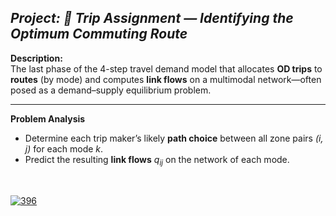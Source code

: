 ## <i>**Project:** 🚦 Trip Assignment — Identifying the Optimum Commuting Route</i> <br>

**Description:**  
The last phase of the 4-step travel demand model that allocates **OD trips** to **routes** (by mode) and computes **link flows** on a multimodal network—often posed as a demand–supply equilibrium problem.

---

<b>Problem Analysis</b>
- Determine each trip maker’s likely **path choice** between all zone pairs *(i, j)* for each mode *k*.  
- Predict the resulting **link flows** *q<sub>ij</sub>* on the network of each mode.
<br>

[![396](https://img.shields.io/static/v1?label=Project%20Presentation&message=%20&color=E74C3C&style=for-the-badge)](396.pdf) <br>


